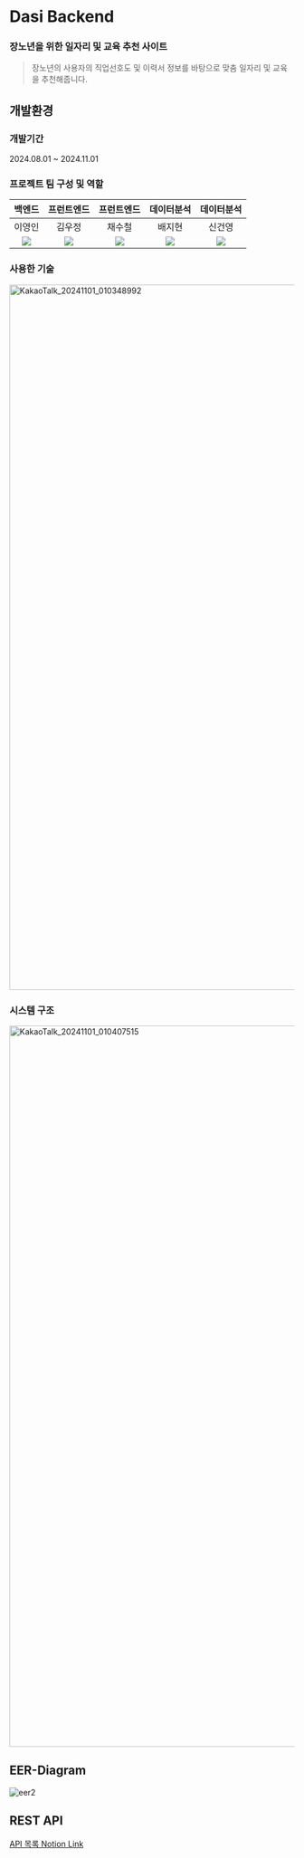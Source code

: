 Dasi Backend
=============
### 장노년을 위한 일자리 및 교육 추천 사이트
> 장노년의 사용자의 직업선호도 및 이력서 정보를 바탕으로 맞춤 일자리 및 교육을 추천해줍니다.

## 개발환경
### 개발기간
2024.08.01 ~ 2024.11.01

### 프로젝트 팀 구성 및 역할
|백엔드|프런트엔드|프런트엔드|데이터분석|데이터분석|
|:---:|:---:|:---:|:---:|:---:|
|이영인|김우정|채수철|배지현|신건영|
|<a href="https://github.com/ProjectDasi/Backend" target="_blank"><img src="https://img.shields.io/badge/GitHub-181717?style=for-the-badge&logo=github&logoColor=white"></a>|<a href="https://github.com/ProjectDasi/FrontEnd" target="_blank"><img src="https://img.shields.io/badge/GitHub-181717?style=for-the-badge&logo=github&logoColor=white"></a>|<a href="https://github.com/ProjectDasi/FrontEnd" target="_blank"><img src="https://img.shields.io/badge/GitHub-181717?style=for-the-badge&logo=github&logoColor=white"></a>|<a href="https://github.com/ProjectDasi/EasyOCR_dasi" target="_blank"><img src="https://img.shields.io/badge/GitHub-181717?style=for-the-badge&logo=github&logoColor=white"></a>|<a href="https://github.com/ProjectDasi/Data_recommend" target="_blank"><img src="https://img.shields.io/badge/GitHub-181717?style=for-the-badge&logo=github&logoColor=white"></a>|

### 사용한 기술
<img width="1247" alt="KakaoTalk_20241101_010348992" src="https://github.com/user-attachments/assets/cd2b15eb-dada-4251-abc1-efcc226191b1">

### 시스템 구조
<img width="1275" alt="KakaoTalk_20241101_010407515" src="https://github.com/user-attachments/assets/dc18531c-0cb7-471f-9978-cb48620104ea">

## EER-Diagram
![eer2](https://github.com/user-attachments/assets/5999a126-cf3c-4639-9b81-a1182d4ee398)

## REST API
<a href="https://fixed-principle-c9c.notion.site/11b85540bb7581378b82e31aa23d1455?v=11b85540bb7581e48669000cbff98333&pvs=74" target="_blank">API 목록 Notion Link</a>

